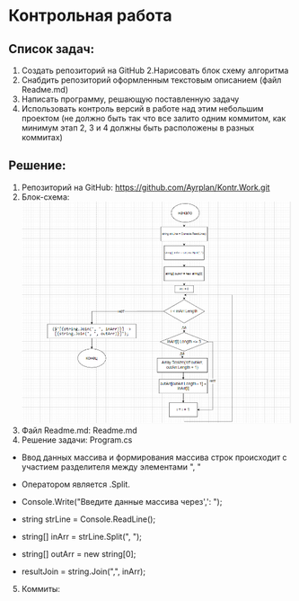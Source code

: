# Контрольная работа
## Список задач:
1. Создать репозиторий на GitHub
2.Нарисовать блок схему алгоритма
3. Снабдить репозиторий оформленным текстовым описанием (файл Readмe.md)
4. Написать программу, решающую поставленную задачу
5. Использовать контроль версий в работе над этим небольшим проектом (не должно быть так что все залито одним коммитом, как минимум этап 2, 3 и 4 должны быть расположены в разных коммитах)

## Решение:
1. Репозиторий на GitHub: https://github.com/Ayrplan/Kontr.Work.git
2. Блок-схема: 
![Это блок-схема](2023-02-14_12-10-56.jpg)
3. Файл Readme.md: Readme.md
4. Решение задачи: Program.cs
* Ввод данных массива и формирования массива строк происходит с участием разделителя между элементами ", "
* Оператором является .Split.

* Console.Write("Введите данные массива через',': ");
* string strLine = Console.ReadLine();
* string[] inArr = strLine.Split(", ");
* string[] outArr = new  string[0];   
* resultJoin = string.Join(",", inArr); 
5. Коммиты: 